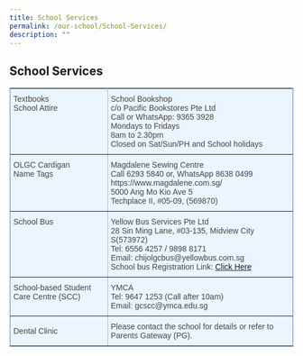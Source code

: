 ```yaml
---
title: School Services
permalink: /our-school/School-Services/
description: ""
---
```

## School Services 


<style type="text/css">table, th{ border: 1px solid black; } 
td { border: 1px solid black; } 
.tg  {border-collapse:collapse;border-color:#9ABAD9;border-spacing:0;}
.tg td{background-color:#EBF5FF;border-color:#9ABAD9;border-style:solid;border-width:1px;color:#444;
  font-family:Arial, sans-serif;font-size:14px;overflow:hidden;padding:10px 5px;word-break:normal;}
.tg th{background-color:#409cff;border-color:#9ABAD9;border-style:solid;border-width:1px;color:#fff;
  font-family:Arial, sans-serif;font-size:14px;font-weight:normal;overflow:hidden;padding:10px 5px;word-break:normal;}
.tg .tg-cly1{text-align:left;vertical-align:middle}
.tg .tg-lboi{border-color:inherit;text-align:left;vertical-align:middle}
.tg .tg-f8tz{background-color:#409cff;border-color:inherit;text-align:left;vertical-align:top}
.tg .tg-8uq7{background-color:#409cff;border-color:#000000;text-align:left;vertical-align:top}
.tg .tg-xi5q{background-color:#409CFF;text-align:left;vertical-align:top}
.tg .tg-30ni{background-color:#409cff;text-align:left;vertical-align:top}
.tg .tg-0pky{border-color:inherit;text-align:left;vertical-align:top}
.tg .tg-0lax{text-align:left;vertical-align:top}
</style>
<table class="tg">
<tbody>
  <tr>
    <td class="tg-0pky">Textbooks<br>
	 School Attire</td>
    <td class="tg-0pky">School Bookshop<br>c/o Pacific Bookstores Pte Ltd<br>
Call or WhatsApp: 9365 3928<br>Mondays to Fridays<br>
8am to 2.30pm<br>Closed on Sat/Sun/PH and School holidays<br>
</td>
  </tr>
  <tr>
    <td class="tg-0pky">OLGC Cardigan<br> Name Tags</td>
    <td class="tg-0pky">Magdalene Sewing Centre<br>
Call 6293 5840 or, WhatsApp 8638 0499<br>
https://www.magdalene.com.sg/<br>
5000 Ang Mo Kio Ave 5<br>
Techplace II, #05-09, (569870) <br>
</td>
  </tr>
	  <tr>
    <td class="tg-0pky">School Bus</td>
    <td class="tg-0pky"> Yellow Bus Services Pte Ltd<br>
28 Sin Ming Lane, #03-135, Midview City S(573972) <br>
Tel: 6556 4257 / 9898 8171<br>
Email: chijolgcbus@yellowbus.com.sg<br>
School bus Registration Link:
<a rel="noopener noreferrer" target="_blank" href="https://yellowbus.adaptivebizapp.com/REGISTRATION/CREATEBYSCHOOL?IDE=cjXlSbTPCUIoYqCDs/4NkyXCpKggXBdeSVpSCKSuNMD0xZ8RybQMU7M4VwJuHdke+nVdsP7QxS3LvC/XSvgnqBV1BX9vNBADfFRxW86nI9Q=">Click Here</a>
		</td>
  </tr>
  <tr>
    <td class="tg-0pky">School-based Student Care Centre (SCC)</td>
    <td class="tg-0pky">YMCA<br>
Tel: 9647 1253 (Call after 10am)<br>
Email: gcscc@ymca.edu.sg
</td>
  </tr>
  <tr>
    <td class="tg-lboi">Dental Clinic</td>
    <td class="tg-lboi">Please contact the school for details or refer to Parents Gateway (PG).
 </td>
  </tr>
 
</tbody>
</table>